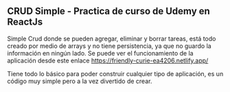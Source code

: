 ## CRUD Simple - Practica de curso de Udemy en ReactJs

Simple Crud donde se pueden agregar, eliminar y borrar tareas, está todo creado por medio de arrays y no tiene persistencia, ya que no guardo la información en ningún lado. Se puede ver el funcionamiento de la aplicación desde este enlace https://friendly-curie-ea4206.netlify.app/

Tiene todo lo básico para poder construir cualquier tipo de aplicación, es un código muy simple pero a la vez divertido de crear. 

